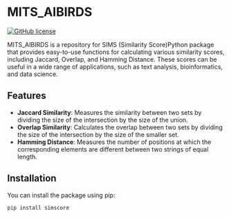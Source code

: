 # MITS_AIBIRDS
[![GitHub license](https://img.shields.io/github/license/UdayLab/PAMI)](https://github.com/UdayLab/PAMI/blob/main/LICENSE)

MITS_AIBIRDS is a repository for SIMS (Similarity Score)Python package that provides easy-to-use functions for calculating various similarity scores, including Jaccard, Overlap, and Hamming Distance. These scores can be useful in a wide range of applications, such as text analysis, bioinformatics, and data science.

## Features

- **Jaccard Similarity**: Measures the similarity between two sets by dividing the size of the intersection by the size of the union.
- **Overlap Similarity**: Calculates the overlap between two sets by dividing the size of the intersection by the size of the smaller set.
- **Hamming Distance**: Measures the number of positions at which the corresponding elements are different between two strings of equal length.

## Installation

You can install the package using pip:

```bash
pip install simscore
